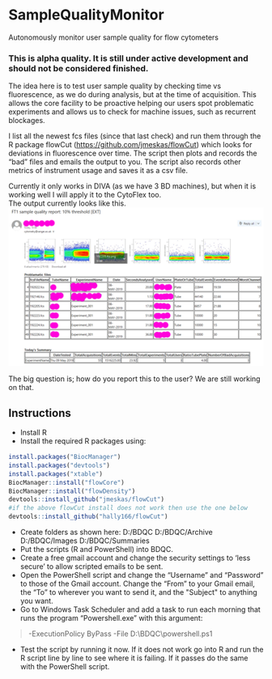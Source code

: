 # SampleQualityMonitor
Autonomously monitor user sample quality for flow cytometers

### This is alpha quality.  It is still under active development and should not be considered finished.

The idea here is to test user sample quality by checking time vs fluorescence, as we do during analysis, but at the time of acquisition.  This allows the core facility to be proactive helping our users spot problematic experiments and allows us to check for machine issues, such as recurrent blockages. 

I list all the newest fcs files (since that last check) and run them through the R package flowCut (https://github.com/jmeskas/flowCut) which looks for deviations in fluorescence over time.  The script then plots and records the “bad” files and emails the output to you.  The script also records other metrics of instrument usage and saves it as a csv file. 

Currently it only works in DIVA (as we have 3 BD machines), but when it is working well I will apply it to the CytoFlex too.  
The output currently looks like this.
![example image](/example.png)

The big question is; how do you report this to the user?  We are still working on that.

## Instructions
* Install R
* Install the required R packages using:
```R
install.packages("BiocManager")
install.packages("devtools")
install.packages("xtable")
BiocManager::install("flowCore")
BiocManager::install("flowDensity")
devtools::install_github("jmeskas/flowCut")
#if the above flowCut install does not work then use the one below
devtools::install_github("hally166/flowCut")
```
* Create folders as shown here: D:/BDQC     D:/BDQC/Archive     D:/BDQC/Images    D:/BDQC/Summaries
* Put the scripts (R and PowerShell) into BDQC.
* Create a free gmail account and change the security settings to ‘less secure’ to allow scripted emails to be sent.
* Open the PowerShell script and change the “Username” and “Password” to those of the Gmail account.  Change the “From” to your Gmail email, the “To” to wherever you want to send it, and the "Subject" to anything you want.
* Go to Windows Task Scheduler and add a task to run each morning that runs the program “Powershell.exe” with this argument:
> -ExecutionPolicy ByPass -File D:\BDQC\powershell.ps1
* Test the script by running it now.  If it does not work go into R and run the R script line by line to see where it is failing.  If it passes do the same with the PowerShell script.
